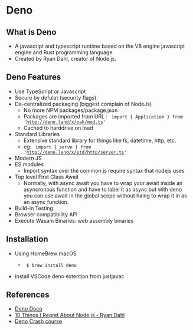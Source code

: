 # Deno

## What is Deno

* A javascript and typescript runtime based on the V8 engine javascript engine and Rust programming language.
* Created by Ryan Dahl, creator of Node.js.

## Deno Features

* Use TypeScript or Javascript
* Secure by defulat (security flags)
* De-centralized packaging (biggest complain of NodeJs)
  * No more NPM packages/package.json
  * Packages are imported from URL : <code> import { Application } from 'http://deno.land/x/oak/mod.ts' </code>
  * Cached to harddrive on load
* Standard Libraries
  * Extensive standard library for things like fs, datetime, http, etc.
  * eg: <code> import { serve } from 'http://deno.land/x/std/http/server.ts' </code>
* Modern JS
* ES modules
  * Import syntax over the common js require syntax that nodejs uses
* Top level First Class Await
  * Normally, with async await you have to wrap your await inside an asyncronous function and have to label it as async but with deno you can use await in the global scope without haing to wrap it in as an async function.
* Build-in Testing
* Browser compatibility API
* Execute Wasam Binaries: web assembly binaries

## Installation

* Using HomeBrew macOS
  * <code> $ brew install deno </code>

* install VSCode deno extention from justjavac


## References

* [Deno Doco](https://deno.land/)
* [10 Things I Regret About Node.js - Ryan Dahl](https://www.youtube.com/watch?v=M3BM9TB-8yA)
* [Deno Crash course](https://www.youtube.com/watch?v=NHHhiqwcfRM)
